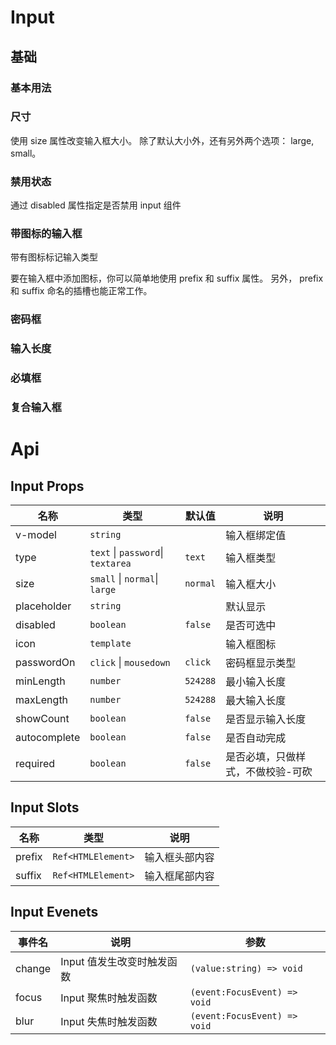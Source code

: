 # Input

## 基础

### 基本用法

<preview path="./src/basic.vue" title="基本使用"></preview>

### 尺寸

使用 size 属性改变输入框大小。 除了默认大小外，还有另外两个选项： large, small。
<preview path="./src/size.vue" title="基本使用"></preview>

### 禁用状态

通过 disabled 属性指定是否禁用 input 组件
<preview path="./src/disabled.vue" title="基本使用"></preview>

### 带图标的输入框

带有图标标记输入类型

要在输入框中添加图标，你可以简单地使用 prefix 和 suffix 属性。 另外， prefix 和 suffix 命名的插槽也能正常工作。
<preview path="./src/icon.vue" title="基本使用"></preview>

### 密码框

<preview path="./src/type.vue" title="基本使用"></preview>

### 输入长度

<preview path="./src/length.vue" title="基本使用"></preview>

### 必填框

<preview path="./src/required.vue" title="基本使用"></preview>

### 复合输入框

<preview path="./src/inputgroup.vue" title="基本使用"></preview>

# Api

## Input Props

| 名称         | 类型                               | 默认值   | 说明                              |
| ------------ | ---------------------------------- | -------- | --------------------------------- |
| v-model      | `string`                           |          | 输入框绑定值                      |
| type         | `text` \| `password`\| `textarea ` | `text`   | 输入框类型                        |
| size         | `small` \| `normal`\| `large `     | `normal` | 输入框大小                        |
| placeholder  | `string`                           |          | 默认显示                          |
| disabled     | `boolean`                          | `false`  | 是否可选中                        |
| icon         | `template`                         |          | 输入框图标                        |
| passwordOn   | `click` \| `mousedown`             | `click`  | 密码框显示类型                    |
| minLength    | `number`                           | `524288` | 最小输入长度                      |
| maxLength    | `number`                           | `524288` | 最大输入长度                      |
| showCount    | `boolean`                          | `false`  | 是否显示输入长度                  |
| autocomplete | `boolean`                          | `false`  | 是否自动完成                      |
| required     | `boolean`                          | `false`  | 是否必填，只做样式，不做校验-可砍 |

## Input Slots

| 名称   | 类型               | 说明           |
| ------ | ------------------ | -------------- |
| prefix | `Ref<HTMLElement>` | 输入框头部内容 |
| suffix | `Ref<HTMLElement>` | 输入框尾部内容 |

## Input Evenets

| 事件名 | 说明                       | 参数                         |
| ------ | -------------------------- | ---------------------------- |
| change | Input 值发生改变时触发函数 | `(value:string) => void`     |
| focus  | Input 聚焦时触发函数       | `(event:FocusEvent) => void` |
| blur   | Input 失焦时触发函数       | `(event:FocusEvent) => void` |
